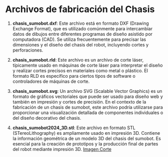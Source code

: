# Archivos de fabricación del Chasis
1. **chasis_sumobot.dxf**: Este archivo está en formato DXF (Drawing Exchange Format), que es utilizado comúnmente para intercambiar datos de dibujos entre diferentes programas de diseño asistido por computadora (CAD). Se utiliza frecuentemente para precisar las dimensiones y el diseño del chasis del robot, incluyendo cortes y perforaciones.

2. **chasis_sumobot.rld**: Este archivo es un archivo de corte láser, típicamente usado en máquinas de corte láser para interpretar el diseño y realizar cortes precisos en materiales como metal o plástico. El formato RLD es específico para ciertos tipos de software o controladores de máquinas de corte.

3. **chasis_sumobot.svg**: Un archivo SVG (Scalable Vector Graphics) es un formato de gráficos vectoriales que puede ser usado para diseño web y también en impresión y cortes de precisión. En el contexto de la fabricación de un chasis de sumobot, este archivo podría utilizarse para proporcionar una visualización detallada de componentes individuales o del diseño decorativo del chasis.

4. **chasis_sumobot2024_3D.stl**: Este archivo en formato STL (STereoLithography) es ampliamente usado en impresión 3D. Contiene la información geométrica de un modelo 3D del chasis del sumobot. Es esencial para la creación de prototipos y la producción final de partes del robot mediante impresión 3D.
[Imagen Corte](https://github.com/Universidad-Cenfotec/Sumobot/blob/main/imagenes/corte_chasis.jpg)
